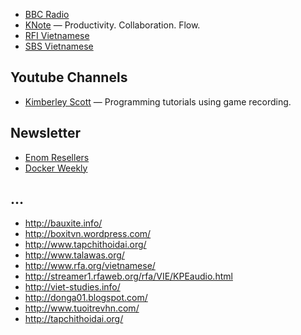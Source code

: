 - [BBC Radio](http://www.bbc.co.uk/radio/player/bbc_world_service)
- [KNote](http://knote.com/) — Productivity. Collaboration. Flow.
- [RFI Vietnamese](http://95.81.155.3/2584/rfi_en_vietnamien/rfivietnamien.mp3)
- [SBS Vietnamese](http://feeds.feedburner.com/vietnamese)

## Youtube Channels

- [Kimberley Scott](https://www.youtube.com/channel/UCKqnDY-A2QkgxxN6Z5bjmNQ/playlists) — Programming tutorials using game recording.

## Newsletter

- [Enom Resellers](http://us3.campaign-archive1.com/home/?u=8ce9b1cf65217c5ae0ae0e5f3&id=7c774747ce)
- [Docker Weekly](https://www.docker.com/subscribe_newsletter/)

## …

- http://bauxite.info/
- http://boxitvn.wordpress.com/
- http://www.tapchithoidai.org/
- http://www.talawas.org/
- http://www.rfa.org/vietnamese/
- http://streamer1.rfaweb.org/rfa/VIE/KPEaudio.html
- http://viet-studies.info/
- http://donga01.blogspot.com/
- http://www.tuoitrevhn.com/
- http://tapchithoidai.org/
